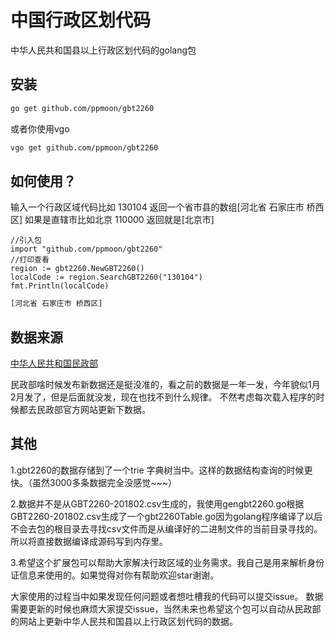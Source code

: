 # 中国行政区划代码
中华人民共和国县以上行政区划代码的golang包

## 安装

````bash
go get github.com/ppmoon/gbt2260
````
或者你使用vgo
````bash
vgo get github.com/ppmoon/gbt2260
````
## 如何使用？
输入一个行政区域代码比如 130104 返回一个省市县的数组[河北省 石家庄市 桥西区]
如果是直辖市比如北京 110000 返回就是[北京市]

````golang
//引入包
import "github.com/ppmoon/gbt2260"
//打印查看
region := gbt2260.NewGBT2260()
localCode := region.SearchGBT2260("130104")
fmt.Println(localCode)
````
````bash
[河北省 石家庄市 桥西区]
````
## 数据来源

[中华人民共和国民政部](http://www.mca.gov.cn/article/sj/xzqh/2018/)

民政部啥时候发布新数据还是挺没准的，看之前的数据是一年一发，今年貌似1月2月发了，但是后面就没发，现在也找不到什么规律。
不然考虑每次载入程序的时候都去民政部官方网站更新下数据。

## 其他

1.gbt2260的数据存储到了一个trie 字典树当中。这样的数据结构查询的时候更快。（虽然3000多条数据完全没感觉~~~）

2.数据并不是从GBT2260-201802.csv生成的，我使用gengbt2260.go根据GBT2260-201802.csv生成了一个gbt2260Table.go因为golang程序编译了以后不会去包的根目录去寻找csv文件而是从编译好的二进制文件的当前目录寻找的。所以将直接数据编译成源码写到内存里。

3.希望这个扩展包可以帮助大家解决行政区域的业务需求。我自己是用来解析身份证信息来使用的。如果觉得对你有帮助欢迎star谢谢。

大家使用的过程当中如果发现任何问题或者想吐槽我的代码可以提交issue。
数据需要更新的时候也麻烦大家提交issue，当然未来也希望这个包可以自动从民政部的网站上更新中华人民共和国县以上行政区划代码的数据。